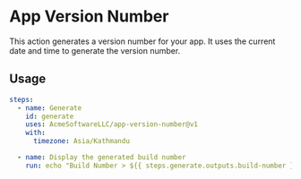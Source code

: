 # App Version Number

This action generates a version number for your app. It uses the current date and time to generate the version number.

## Usage

```yaml
steps:
  - name: Generate
    id: generate
    uses: AcmeSoftwareLLC/app-version-number@v1
    with:
      timezone: Asia/Kathmandu

  - name: Display the generated build number
    run: echo "Build Number > ${{ steps.generate.outputs.build-number }}"
```